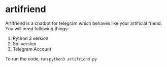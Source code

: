 # artifriend
Artifriend is a chatbot for telegram which behaves like your artificial friend.
You will need following things:
1. Python 3 version
2. Sql version
3. Telegram Account

To run the code, run ```python3 artifriend.py```
